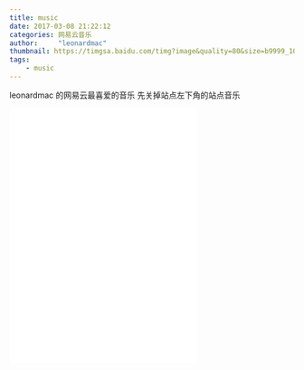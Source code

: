 ```yaml
---
title: music
date: 2017-03-08 21:22:12
categories: 网易云音乐
author:     "leonardmac"
thumbnail: https://timgsa.baidu.com/timg?image&quality=80&size=b9999_10000&sec=1488991088915&di=ec06cb719d3fc6119593113ba0bebc86&imgtype=0&src=http%3A%2F%2Fpic9.nipic.com%2F20100905%2F5673183_193254039817_2.jpg
tags:
    - music
---
```


leonardmac 的网易云最喜爱的音乐
先关掉站点左下角的站点音乐

<iframe frameborder="no" border="0" marginwidth="0" marginheight="0" width=330 height=450 src="//music.163.com/outchain/player?type=0&id=24405062&auto=1&height=430" ></iframe>